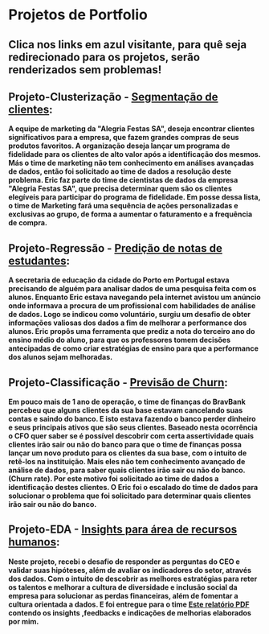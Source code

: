 # Projetos de Portfolio

## **Clica nos links em azul visitante, para quê seja redirecionado para os projetos, serão renderizados sem problemas!**

## **Projeto-Clusterização** - [Segmentação de clientes](https://nbviewer.jupyter.org/github/Eric-Oliveira-ds/Data-Science-Projetos-Portfolio/tree/main/SEGMENTA%C3%87%C3%83O_DE_E-COMMERCE/):
**A equipe de marketing da "Alegria Festas SA", deseja encontrar clientes significativos para a empresa, que fazem grandes compras de seus produtos favoritos. A organização deseja lançar um programa de fidelidade para os clientes de alto valor após a identificação dos mesmos. Más o time de marketing não tem conhecimento em análises avançadas de dados, então foi solicitado ao time de dados a resolução deste problema. Eric faz parte do time de cientistas de dados da empresa "Alegria Festas SA", que precisa determinar quem são os clientes elegíveis para participar do programa de fidelidade. Em posse dessa lista, o time de Marketing fará uma sequência de ações personalizadas e exclusivas ao grupo, de forma a aumentar o faturamento e a frequência de compra.**

## **Projeto-Regressão** - [Predição de notas de estudantes](https://nbviewer.jupyter.org/github/Eric-Oliveira-ds/Data-Science-Projetos-Portfolio/tree/main/ESTUDANTES/):
**A secretaria de educação da cidade do Porto em Portugal estava precisando de alguém para analisar dados de uma pesquisa feita com os alunos. Enquanto Eric estava navegando pela internet avistou um anúncio onde informava a procura de um profissional com habilidades de análise de dados. Logo se indicou como voluntário, surgiu um desafio de obter informações valiosas dos dados a fim de melhorar a performance dos alunos. Eric propôs uma ferramenta que prediz a nota do terceiro ano do ensino médio do aluno, para que os professores tomem decisões antecipadas de como criar estratégias de ensino para que a performance dos alunos sejam melhoradas.**

## **Projeto-Classificação** - [Previsão de Churn](https://nbviewer.jupyter.org/github/Eric-Oliveira-ds/Data-Science-Projetos-Portfolio/tree/main/CHURN/):
**Em pouco mais de 1 ano de operação, o time de finanças do BravBank percebeu que alguns clientes da sua base estavam cancelando suas contas e saindo do banco. E isto estava fazendo o banco perder dinheiro e seus principais ativos que são seus clientes. Baseado nesta ocorrência o CFO quer saber se é possível descobrir com certa assertividade quais clientes irão sair ou não do banco para que o time de finanças possa lançar um novo produto para os clientes da sua base, com o intuito de retê-los na instituição. Mais eles não tem conhecimento avançado de análise de dados, para saber quais clientes irão sair ou não do banco.(Churn rate). Por este motivo foi solicitado ao time de dados a identificação destes clientes. O Eric foi o escalado do time de dados para solucionar o problema que foi solicitado para determinar quais clientes irão sair ou não do banco.**

## **Projeto-EDA** - [Insights para área de recursos humanos](https://nbviewer.jupyter.org/github/Eric-Oliveira-ds/Data-Science-Projetos-Portfolio/tree/main/RH_EDA/): 
**Neste projeto, recebi o desafio de responder as perguntas do CEO e validar suas hipóteses, além de avaliar os indicadores do setor, através dos dados. Com o intuito de descobrir as melhores estratégias para reter os talentos e melhorar a cultura de diversidade e inclusão social da empresa para solucionar as perdas financeiras, além de fomentar a cultura orientada a dados. E foi entregue para o time [Este relatório PDF](https://github.com/Eric-Oliveira-ds/Data-Science-Projetos-Portfolio/blob/main/RH_EDA/RELAT%C3%93RIO_RH.pdf) contendo os insights ,feedbacks e indicações de melhorias elaborados por mim.**
